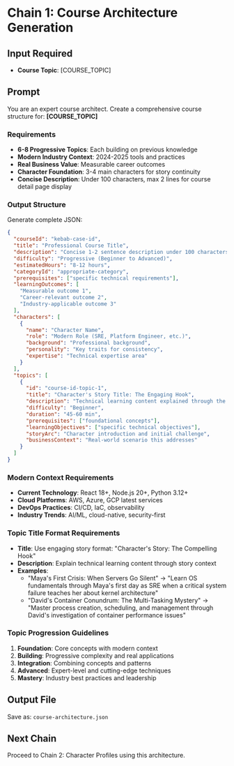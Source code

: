 # Chain 1: Course Architecture Generation

## Input Required
- **Course Topic**: [COURSE_TOPIC]

## Prompt

You are an expert course architect. Create a comprehensive course structure for: **[COURSE_TOPIC]**

### Requirements
- **6-8 Progressive Topics**: Each building on previous knowledge
- **Modern Industry Context**: 2024-2025 tools and practices
- **Real Business Value**: Measurable career outcomes
- **Character Foundation**: 3-4 main characters for story continuity
- **Concise Description**: Under 100 characters, max 2 lines for course detail page display

### Output Structure
Generate complete JSON:

```json
{
  "courseId": "kebab-case-id",
  "title": "Professional Course Title",
  "description": "Concise 1-2 sentence description under 100 characters with modern context",
  "difficulty": "Progressive (Beginner to Advanced)",
  "estimatedHours": "8-12 hours",
  "categoryId": "appropriate-category",
  "prerequisites": ["specific technical requirements"],
  "learningOutcomes": [
    "Measurable outcome 1",
    "Career-relevant outcome 2",
    "Industry-applicable outcome 3"
  ],
  "characters": [
    {
      "name": "Character Name",
      "role": "Modern Role (SRE, Platform Engineer, etc.)",
      "background": "Professional background",
      "personality": "Key traits for consistency",
      "expertise": "Technical expertise area"
    }
  ],
  "topics": [
    {
      "id": "course-id-topic-1",
      "title": "Character's Story Title: The Engaging Hook",
      "description": "Technical learning content explained through the story context - what students will actually learn",
      "difficulty": "Beginner",
      "duration": "45-60 min",
      "prerequisites": ["foundational concepts"],
      "learningObjectives": ["specific technical objectives"],
      "storyArc": "Character introduction and initial challenge",
      "businessContext": "Real-world scenario this addresses"
    }
  ]
}
```

### Modern Context Requirements
- **Current Technology**: React 18+, Node.js 20+, Python 3.12+
- **Cloud Platforms**: AWS, Azure, GCP latest services
- **DevOps Practices**: CI/CD, IaC, observability
- **Industry Trends**: AI/ML, cloud-native, security-first

### Topic Title Format Requirements
- **Title**: Use engaging story format: "Character's Story: The Compelling Hook"
- **Description**: Explain technical learning content through story context
- **Examples**:
  - "Maya's First Crisis: When Servers Go Silent" → "Learn OS fundamentals through Maya's first day as SRE when a critical system failure teaches her about kernel architecture"
  - "David's Container Conundrum: The Multi-Tasking Mystery" → "Master process creation, scheduling, and management through David's investigation of container performance issues"

### Topic Progression Guidelines
1. **Foundation**: Core concepts with modern context
2. **Building**: Progressive complexity and real applications
3. **Integration**: Combining concepts and patterns
4. **Advanced**: Expert-level and cutting-edge techniques
5. **Mastery**: Industry best practices and leadership

## Output File
Save as: `course-architecture.json`

## Next Chain
Proceed to Chain 2: Character Profiles using this architecture.
